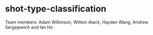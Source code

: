 # shot-type-classification

Team members: Adam Wilkinson, Willem Atack, Hayden Wang, Andrew Sergejewich and Ian Ho

